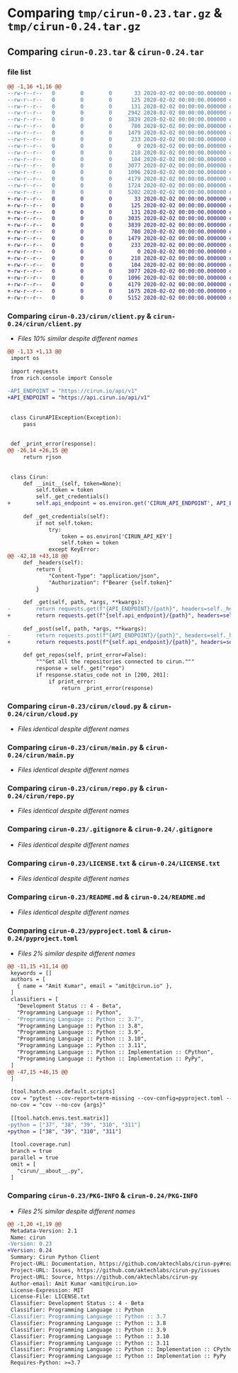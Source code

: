 # Comparing `tmp/cirun-0.23.tar.gz` & `tmp/cirun-0.24.tar.gz`

## Comparing `cirun-0.23.tar` & `cirun-0.24.tar`

### file list

```diff
@@ -1,16 +1,16 @@
--rw-r--r--   0        0        0       33 2020-02-02 00:00:00.000000 cirun-0.23/requirements.txt
--rw-r--r--   0        0        0      125 2020-02-02 00:00:00.000000 cirun-0.23/cirun/__about__.py
--rw-r--r--   0        0        0      131 2020-02-02 00:00:00.000000 cirun-0.23/cirun/__init__.py
--rw-r--r--   0        0        0     2942 2020-02-02 00:00:00.000000 cirun-0.23/cirun/client.py
--rw-r--r--   0        0        0     3839 2020-02-02 00:00:00.000000 cirun-0.23/cirun/cloud.py
--rw-r--r--   0        0        0      780 2020-02-02 00:00:00.000000 cirun-0.23/cirun/main.py
--rw-r--r--   0        0        0     1479 2020-02-02 00:00:00.000000 cirun-0.23/cirun/repo.py
--rw-r--r--   0        0        0      233 2020-02-02 00:00:00.000000 cirun-0.23/cirun/utils.py
--rw-r--r--   0        0        0        0 2020-02-02 00:00:00.000000 cirun-0.23/cirun/tests/__init__.py
--rw-r--r--   0        0        0      218 2020-02-02 00:00:00.000000 cirun-0.23/cirun/tests/test_client.py
--rw-r--r--   0        0        0      104 2020-02-02 00:00:00.000000 cirun-0.23/tests/__init__.py
--rw-r--r--   0        0        0     3077 2020-02-02 00:00:00.000000 cirun-0.23/.gitignore
--rw-r--r--   0        0        0     1096 2020-02-02 00:00:00.000000 cirun-0.23/LICENSE.txt
--rw-r--r--   0        0        0     4179 2020-02-02 00:00:00.000000 cirun-0.23/README.md
--rw-r--r--   0        0        0     1724 2020-02-02 00:00:00.000000 cirun-0.23/pyproject.toml
--rw-r--r--   0        0        0     5202 2020-02-02 00:00:00.000000 cirun-0.23/PKG-INFO
+-rw-r--r--   0        0        0       33 2020-02-02 00:00:00.000000 cirun-0.24/requirements.txt
+-rw-r--r--   0        0        0      125 2020-02-02 00:00:00.000000 cirun-0.24/cirun/__about__.py
+-rw-r--r--   0        0        0      131 2020-02-02 00:00:00.000000 cirun-0.24/cirun/__init__.py
+-rw-r--r--   0        0        0     3035 2020-02-02 00:00:00.000000 cirun-0.24/cirun/client.py
+-rw-r--r--   0        0        0     3839 2020-02-02 00:00:00.000000 cirun-0.24/cirun/cloud.py
+-rw-r--r--   0        0        0      780 2020-02-02 00:00:00.000000 cirun-0.24/cirun/main.py
+-rw-r--r--   0        0        0     1479 2020-02-02 00:00:00.000000 cirun-0.24/cirun/repo.py
+-rw-r--r--   0        0        0      233 2020-02-02 00:00:00.000000 cirun-0.24/cirun/utils.py
+-rw-r--r--   0        0        0        0 2020-02-02 00:00:00.000000 cirun-0.24/cirun/tests/__init__.py
+-rw-r--r--   0        0        0      218 2020-02-02 00:00:00.000000 cirun-0.24/cirun/tests/test_client.py
+-rw-r--r--   0        0        0      104 2020-02-02 00:00:00.000000 cirun-0.24/tests/__init__.py
+-rw-r--r--   0        0        0     3077 2020-02-02 00:00:00.000000 cirun-0.24/.gitignore
+-rw-r--r--   0        0        0     1096 2020-02-02 00:00:00.000000 cirun-0.24/LICENSE.txt
+-rw-r--r--   0        0        0     4179 2020-02-02 00:00:00.000000 cirun-0.24/README.md
+-rw-r--r--   0        0        0     1675 2020-02-02 00:00:00.000000 cirun-0.24/pyproject.toml
+-rw-r--r--   0        0        0     5152 2020-02-02 00:00:00.000000 cirun-0.24/PKG-INFO
```

### Comparing `cirun-0.23/cirun/client.py` & `cirun-0.24/cirun/client.py`

 * *Files 10% similar despite different names*

```diff
@@ -1,13 +1,13 @@
 import os
 
 import requests
 from rich.console import Console
 
-API_ENDPOINT = "https://cirun.io/api/v1"
+API_ENDPOINT = "https://api.cirun.io/api/v1"
 
 
 class CirunAPIException(Exception):
     pass
 
 
 def _print_error(response):
@@ -26,14 +26,15 @@
     return rjson
 
 
 class Cirun:
     def __init__(self, token=None):
         self.token = token
         self._get_credentials()
+        self.api_endpoint = os.environ.get('CIRUN_API_ENDPOINT', API_ENDPOINT)
 
     def _get_credentials(self):
         if not self.token:
             try:
                 token = os.environ['CIRUN_API_KEY']
                 self.token = token
             except KeyError:
@@ -42,18 +43,18 @@
     def _headers(self):
         return {
             "Content-Type": "application/json",
             "Authorization": f"Bearer {self.token}"
         }
 
     def _get(self, path, *args, **kwargs):
-        return requests.get(f"{API_ENDPOINT}/{path}", headers=self._headers(), *args, **kwargs)
+        return requests.get(f"{self.api_endpoint}/{path}", headers=self._headers(), *args, **kwargs)
 
     def _post(self, path, *args, **kwargs):
-        return requests.post(f"{API_ENDPOINT}/{path}", headers=self._headers(), *args, **kwargs)
+        return requests.post(f"{self.api_endpoint}/{path}", headers=self._headers(), *args, **kwargs)
 
     def get_repos(self, print_error=False):
         """Get all the repositories connected to cirun."""
         response = self._get("repo")
         if response.status_code not in [200, 201]:
             if print_error:
                 return _print_error(response)
```

### Comparing `cirun-0.23/cirun/cloud.py` & `cirun-0.24/cirun/cloud.py`

 * *Files identical despite different names*

### Comparing `cirun-0.23/cirun/main.py` & `cirun-0.24/cirun/main.py`

 * *Files identical despite different names*

### Comparing `cirun-0.23/cirun/repo.py` & `cirun-0.24/cirun/repo.py`

 * *Files identical despite different names*

### Comparing `cirun-0.23/.gitignore` & `cirun-0.24/.gitignore`

 * *Files identical despite different names*

### Comparing `cirun-0.23/LICENSE.txt` & `cirun-0.24/LICENSE.txt`

 * *Files identical despite different names*

### Comparing `cirun-0.23/README.md` & `cirun-0.24/README.md`

 * *Files identical despite different names*

### Comparing `cirun-0.23/pyproject.toml` & `cirun-0.24/pyproject.toml`

 * *Files 2% similar despite different names*

```diff
@@ -11,15 +11,14 @@
 keywords = []
 authors = [
   { name = "Amit Kumar", email = "amit@cirun.io" },
 ]
 classifiers = [
   "Development Status :: 4 - Beta",
   "Programming Language :: Python",
-  "Programming Language :: Python :: 3.7",
   "Programming Language :: Python :: 3.8",
   "Programming Language :: Python :: 3.9",
   "Programming Language :: Python :: 3.10",
   "Programming Language :: Python :: 3.11",
   "Programming Language :: Python :: Implementation :: CPython",
   "Programming Language :: Python :: Implementation :: PyPy",
 ]
@@ -47,15 +46,15 @@
 ]
 
 [tool.hatch.envs.default.scripts]
 cov = "pytest --cov-report=term-missing --cov-config=pyproject.toml --cov=cirun --cov=tests {args}"
 no-cov = "cov --no-cov {args}"
 
 [[tool.hatch.envs.test.matrix]]
-python = ["37", "38", "39", "310", "311"]
+python = ["38", "39", "310", "311"]
 
 [tool.coverage.run]
 branch = true
 parallel = true
 omit = [
   "cirun/__about__.py",
 ]
```

### Comparing `cirun-0.23/PKG-INFO` & `cirun-0.24/PKG-INFO`

 * *Files 2% similar despite different names*

```diff
@@ -1,20 +1,19 @@
 Metadata-Version: 2.1
 Name: cirun
-Version: 0.23
+Version: 0.24
 Summary: Cirun Python Client
 Project-URL: Documentation, https://github.com/aktechlabs/cirun-py#readme
 Project-URL: Issues, https://github.com/aktechlabs/cirun-py/issues
 Project-URL: Source, https://github.com/aktechlabs/cirun-py
 Author-email: Amit Kumar <amit@cirun.io>
 License-Expression: MIT
 License-File: LICENSE.txt
 Classifier: Development Status :: 4 - Beta
 Classifier: Programming Language :: Python
-Classifier: Programming Language :: Python :: 3.7
 Classifier: Programming Language :: Python :: 3.8
 Classifier: Programming Language :: Python :: 3.9
 Classifier: Programming Language :: Python :: 3.10
 Classifier: Programming Language :: Python :: 3.11
 Classifier: Programming Language :: Python :: Implementation :: CPython
 Classifier: Programming Language :: Python :: Implementation :: PyPy
 Requires-Python: >=3.7
```

